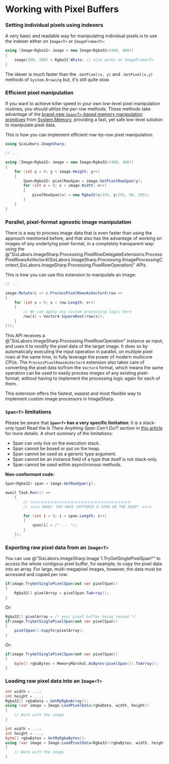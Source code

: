 # Working with Pixel Buffers

### Setting individual pixels using indexers
A very basic and readable way for manipulating individual pixels is to use the indexer either on `Image<T>` or `ImageFrame<T>`:
```C#
using (Image<Rgba32> image = new Image<Rgba32>(400, 400))
{
    image[200, 200] = Rgba32.White; // also works on ImageFrame<T>
}
```

The idexer is much faster than the `.GetPixel(x, y)` and `.SetPixel(x,y)` methods of `System.Drawing` but, it's still quite slow.

### Efficient pixel manipulation
If you want to achieve killer speed in your own low-level pixel manipulation routines, you should utilize the per-row methods. These methods take advantage of the [brand-new `Span<T>`-based memory manipulation primitives](https://www.codemag.com/Article/1807051/Introducing-.NET-Core-2.1-Flagship-Types-Span-T-and-Memory-T) from [System.Memory](https://www.nuget.org/packages/System.Memory/), providing a fast, yet safe low-level solution to manipulate pixel data.

This is how you can implement efficient row-by-row pixel manipulation:

```C#
using SixLabors.ImageSharp;

// ...

using (Image<Rgba32> image = new Image<Rgba32>(400, 400))
{
    for (int y = 0; y < image.Height; y++)
	{
		Span<Rgba32> pixelRowSpan = image.GetPixelRowSpan(y);
		for (int x = 0; x < image.Width; x++)
		{
			pixelRowSpan[x] = new Rgba32(x/255, y/255, 50, 255);
		}
	}
}
```

### Parallel, pixel-format agnostic image manipulation
There is a way to process image data that is even faster than using the approach mentioned before, and that also has the advantage of working on images of any underlying pixel-format, in a completely transparent way: using the @"SixLabors.ImageSharp.Processing.PixelRowDelegateExtensions.ProcessPixelRowsAsVector4(SixLabors.ImageSharp.Processing.IImageProcessingContext,SixLabors.ImageSharp.Processing.PixelRowOperation)" APIs.

This is how you can use this extension to manipulate an image:

```C#
// ...

image.Mutate(c => c.ProcessPixelRowsAsVector4(row =>
{
    for (int x = 0; x < row.Length; x++)
    {
        // We can apply any custom processing logic here
        row[x] = Vector4.SquareRoot(row[x]);
    }
}));
```

This API receives a @"SixLabors.ImageSharp.Processing.PixelRowOperation" instance as input, and uses it to modify the pixel data of the target image. It does so by automatically executing the input operation in parallel, on multiple pixel rows at the same time, to fully leverage the power of modern multicore CPUs. The `ProcessPixelRowsAsVector4` extension also takes care of converting the pixel data to/from the `Vector4` format, which means the same operation can be used to easily process images of any existing pixel-format, without having to implement the processing logic again for each of them.

This extension offers the fastest, easiest and most flexible way to implement custom image processors in ImageSharp.

### `Span<T>` limitations
Please be aware that **`Span<T>` has a very specific limitation**: it is a stack-only type! Read the *Is There Anything Span Can’t Do?!* section in [this article](https://www.codemag.com/Article/1807051/Introducing-.NET-Core-2.1-Flagship-Types-Span-T-and-Memory-T) for more details.
A short summary of the limitations:
- Span can only live on the execution stack.
- Span cannot be boxed or put on the heap.
- Span cannot be used as a generic type argument.
- Span cannot be an instance field of a type that itself is not stack-only.
- Span cannot be used within asynchronous methods.

**Non-conformant code:**
```C#
Span<Rgba32> span = image.GetRowSpan(y);

await Task.Run(() =>
	{   
		// ☠☠☠☠☠☠☠☠☠☠☠☠☠☠☠☠☠☠☠☠☠☠☠☠☠☠☠☠☠☠
		// ☠☠☠ BANG! YOU HAVE CAPTURED A SPAN ON THE HEAP! ☠☠☠

		for (int i = 0; i < span.Length; i++)
		{
			span[i] = /* ... */;
		}
	});
```

### Exporting raw pixel data from an `Image<T>`
You can use @"SixLabors.ImageSharp.Image`1.TryGetSinglePixelSpan*" to access the whole contigous pixel buffer, for example, to copy the pixel data into an array. For large, multi-megapixel images, however, the data must be accessed and copied per row:
```C#
if(image.TryGetSinglePixelSpan(out var pixelSpan))
{
    Rgba32[] pixelArray = pixelSpan.ToArray();
}
```

Or:
```C#
Rgba32[] pixelArray = /* your pixel buffer being reused */
if(image.TryGetSinglePixelSpan(out var pixelSpan))
{
    pixelSpan().CopyTo(pixelArray);
}
```

Or:
```C#
if(image.TryGetSinglePixelSpan(out var pixelSpan))
{
    byte[] rgbaBytes = MemoryMarshal.AsBytes(pixelSpan()).ToArray();
}
```

### Loading raw pixel data into an `Image<T>`

```C#
int width = ...;
int height = ...;
Rgba32[] rgbaData = GetMyRgbaArray();
using (var image = Image.LoadPixelData(rgbaData, width, height))
{
	// Work with the image
}
```

```C#
int width = ...;
int height = ...;
byte[] rgbaBytes = GetMyRgbaBytes();
using (var image = Image.LoadPixelData<Rgba32>(rgbaBytes, width, height))
{
	// Work with the image
}
```


